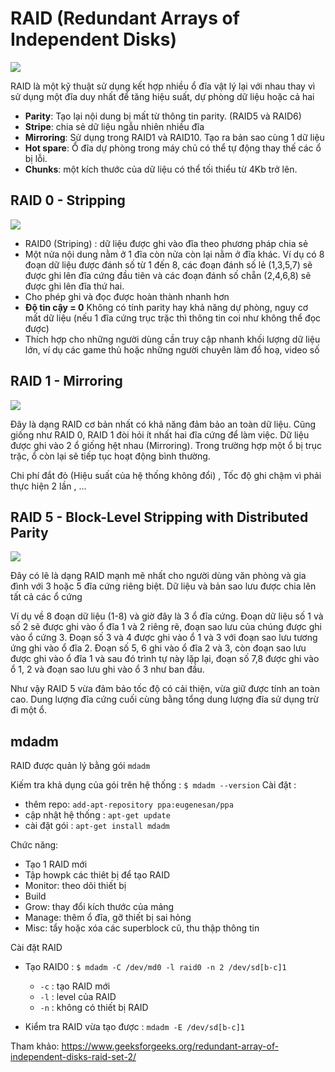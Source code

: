 # RAID (Redundant Arrays of Independent Disks)
![](https://f6-zpcloud.zdn.vn/4718691642337963992/b5939e95ae0a6154381b.jpg)

RAID là một kỹ thuật sử dụng kết hợp nhiều ổ đĩa vật lý lại với nhau thay vì sử dụng một đĩa duy nhất để tăng hiệu suất, dự phòng dữ liệu hoặc cả hai

- **Parity**: Tạo lại nội dung bị mất từ thông tin parity. (RAID5 và RAID6)
- **Stripe**: chia sẻ dữ liệu ngẫu nhiên nhiều đĩa
- **Mirroring**: Sử dụng trong RAID1 và RAID10. Tạo ra bản sao cùng 1 dữ liệu
- **Hot spare**: Ổ đĩa dự phòng trong máy chủ có thể tự động thay thế các ổ bị lỗi.
- **Chunks**: một kích thước của dữ liệu có thể tối thiểu từ 4Kb trở lên.


## RAID 0 - Stripping
![](https://f7-zpcloud.zdn.vn/2899105625688793956/2358318e55119a4fc300.jpg)

- RAID0 (Striping) : dữ liệu được ghi vào đĩa theo phương pháp chia sẻ
- Một nửa nội dung nằm ở 1 đĩa còn nửa còn lại nằm ở đĩa khác. Ví dụ có 8 đoạn dữ liệu được đánh số từ 1 đến 8, các đoạn đánh số lẻ (1,3,5,7) sẽ được ghi lên đĩa cứng đầu tiên và các đoạn đánh số chẵn (2,4,6,8) sẽ được ghi lên đĩa thứ hai.
- Cho phép ghi và đọc được hoàn thành nhanh hơn 
- **Độ tin cậy = 0** Không có tính parity hay khả năng dự phòng, nguy cơ mất dữ liệu (nếu 1 đĩa cứng trục trặc thì thông tin coi như không thể đọc được)
- Thích hợp cho những người dùng cần truy cập nhanh khối lượng dữ liệu lớn, ví dụ các game thủ hoặc những người chuyên làm đồ hoạ, video số


## RAID 1 - Mirroring
![](https://f5-zpcloud.zdn.vn/8655457550298645458/fd01a83e10a1dfff86b0.jpg)

Đây là dạng RAID cơ bản nhất có khả năng đảm bảo an toàn dữ liệu. Cũng giống như
RAID 0, RAID 1 đòi hỏi ít nhất hai đĩa cứng để làm việc. Dữ liệu được ghi vào 2 ổ giống 
hệt nhau (Mirroring). Trong trường hợp một ổ bị trục trặc, ổ còn lại sẽ tiếp tục hoạt động 
bình thường.

Chi phí đắt đỏ (Hiệu suất của hệ thống không đổi) , Tốc độ ghi chậm vì phải thực hiện 2 lần , ...

## RAID 5 - Block-Level Stripping with Distributed Parity
![](https://f7-zpcloud.zdn.vn/364288144688300577/8af9cbfd685ba705fe4a.jpg)

Đây có lẽ là dạng RAID mạnh mẽ nhất cho người dùng văn phòng và gia đình với 3 hoặc 5 đĩa cứng riêng biệt. Dữ liệu và bản sao lưu được chia lên tất cả các ổ cứng

Ví dụ về 8 đoạn dữ liệu (1-8) và giờ đây là 3 ổ đĩa cứng. Đoạn dữ liệu số 1 và số 2 sẽ được ghi vào ổ đĩa 1 và 2 riêng rẽ, đoạn sao lưu của chúng được ghi vào ổ cứng 3. Đoạn số 3 và 4 được ghi vào ổ 1 và 3 với đoạn sao lưu tương ứng ghi vào ổ đĩa 2. Đoạn số 5, 6 ghi vào ổ đĩa 2 và 3, còn đoạn sao lưu được ghi vào ổ đĩa 1 và sau đó trình tự này lặp lại, đoạn số 7,8 được ghi vào ổ 1, 2 và đoạn sao lưu ghi vào ổ 3 như ban đầu. 

Như vậy RAID 5 vừa đảm bảo tốc độ có cải thiện, vừa giữ được tính an toàn cao. Dung lượng đĩa cứng cuối cùng bằng tổng dung lượng đĩa sử dụng trừ đi một ổ.




## mdadm
RAID được quản lý bằng gói `mdadm` 


Kiếm tra khả dụng của gói trên hệ thống : `$ mdadm --version`
Cài đặt :
- thêm repo: `add-apt-repository ppa:eugenesan/ppa`
- cập nhật hệ thống : `apt-get update`
- cài đặt gói : `apt-get install mdadm`

Chức năng:
  - Tạo 1 RAID mới
  - Tập howpk các thiêt bị để tạo RAID
  - Monitor: theo dõi thiết bị
  - Build
  - Grow: thay đổi kích thước của mảng
  - Manage: thêm ổ đĩa, gỡ thiết bị sai hỏng
  - Misc: tẩy hoặc xóa các superblock cũ, thu thập thông tin
 
Cài đặt RAID
- Tạo RAID0 : `$ mdadm -C /dev/md0 -l raid0 -n 2 /dev/sd[b-c]1`
  - `-c` : tạo RAID mới
  - `-l` : level của RAID
  - `-n` : không có thiết bị RAID
 
- Kiểm tra RAID vừa tạo được : `mdadm -E /dev/sd[b-c]1`


Tham khảo: https://www.geeksforgeeks.org/redundant-array-of-independent-disks-raid-set-2/



















